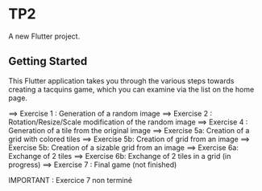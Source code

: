 # TP2

A new Flutter project.

## Getting Started

This Flutter application takes you through the various steps towards creating a tacquins game, which you can examine via the list on the home page.

==> Exercise 1 : Generation of a random image
==> Exercise 2 : Rotation/Resize/Scale modification of the random image
==> Exercise 4 : Generation of a tile from the original image
==> Exercise 5a: Creation of a grid with colored tiles
==> Exercise 5b: Creation of grid from an image
==> Exercise 5b: Creation of a sizable grid from an image
==> Exercise 6a: Exchange of  2 tiles
==> Exercise 6b: Exchange of 2 tiles in a grid (in progress)
==> Exercise 7 : Final game                    (not finished)



 IMPORTANT : Exercice 7 non terminé

